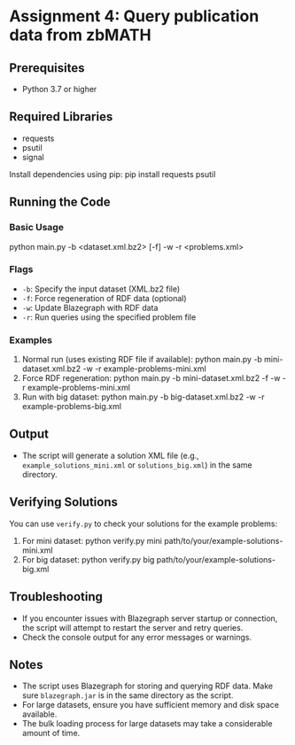 # Assignment 4: Query publication data from zbMATH

## Prerequisites
- Python 3.7 or higher

## Required Libraries
- requests
- psutil
- signal

Install dependencies using pip:
pip install requests psutil

## Running the Code

### Basic Usage

python main.py -b <dataset.xml.bz2> [-f] -w -r <problems.xml>

### Flags
- `-b`: Specify the input dataset (XML.bz2 file)
- `-f`: Force regeneration of RDF data (optional)
- `-w`: Update Blazegraph with RDF data
- `-r`: Run queries using the specified problem file

### Examples

1. Normal run (uses existing RDF file if available):
python main.py -b mini-dataset.xml.bz2 -w -r example-problems-mini.xml
2. Force RDF regeneration:
python main.py -b mini-dataset.xml.bz2 -f -w -r example-problems-mini.xml
3. Run with big dataset:
python main.py -b big-dataset.xml.bz2 -w -r example-problems-big.xml

## Output
- The script will generate a solution XML file (e.g., `example_solutions_mini.xml` or `solutions_big.xml`) in the same directory.

## Verifying Solutions
You can use `verify.py` to check your solutions for the example problems:

1. For mini dataset:
python verify.py mini path/to/your/example-solutions-mini.xml
2. For big dataset:
python verify.py big path/to/your/example-solutions-big.xml

## Troubleshooting
- If you encounter issues with Blazegraph server startup or connection, the script will attempt to restart the server and retry queries.
- Check the console output for any error messages or warnings.

## Notes
- The script uses Blazegraph for storing and querying RDF data. Make sure `blazegraph.jar` is in the same directory as the script.
- For large datasets, ensure you have sufficient memory and disk space available.
- The bulk loading process for large datasets may take a considerable amount of time.